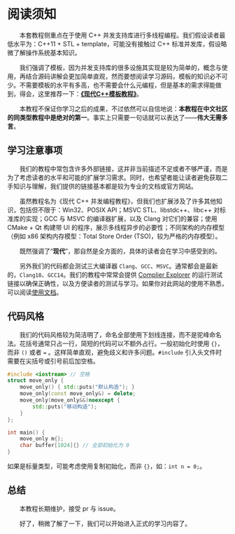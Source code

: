 # 阅读须知

&emsp;&emsp;本套教程侧重点在于使用 C++ 并发支持库进行多线程编程。我们假设读者最低水平为：C++11 + STL + template，可能没有接触过 C++ 标准并发库，假设略微了解操作系统基本知识。

&emsp;&emsp;我们强调了模板，因为并发支持库的很多设施其实现是较为简单的，概念与使用，再结合源码讲解会更加简单直观，然而要想阅读学习源码，模板的知识必不可少。不需要模板的水平有多高，也不需要会什么元编程，但是基本的需求得能做到，得会，这里推荐一下：[**《现代C++模板教程》**](https://github.com/Mq-b/Modern-Cpp-templates-tutorial)。

&emsp;&emsp;本教程不保证你学习之后的成果，不过依然可以自信地说：**本教程在中文社区的同类型教程中是绝对的第一**。事实上只需要一句话就可以表达了——**伟大无需多言**。

## 学习注意事项

&emsp;&emsp;我们的教程中常包含许多外部链接，这并非当前描述不足或者不够严谨，而是为了考虑读者的水平和可能的扩展学习需求。同时，也希望者能让读者避免获取二手知识与理解，我们提供的链接基本都是较为专业的文档或官方网站。

&emsp;&emsp;虽然教程名为《现代 C++ 并发编程教程》，但我们也扩展涉及了许多其他知识，包括但不限于：Win32、POSIX API；MSVC STL、libstdc++、libc++ 对标准库的实现；GCC 与 MSVC 的编译器扩展，以及 Clang 对它们的兼容；使用 CMake + Qt 构建带 UI 的程序，展示多线程异步的必要性；不同架构的内存模型（例如 x86 架构内存模型：Total Store Order (TSO)，较为严格的内存模型）。

&emsp;&emsp;既然强调了“**现代**”，那自然是全方面的，具体的读者会在学习中感受到的。

&emsp;&emsp;另外我们的代码都会测试三大编译器 `Clang`、`GCC`、`MSVC`。通常都会是最新的，`Clang18`、`GCC14`。我们的教程中常常会提供 [Complier Explorer](https://godbolt.org/) 的运行测试链接以确保正确性，以及方便读者的测试与学习。如果你对此网站的使用不熟悉，可以阅读[使用文档](https://mq-b.github.io/Loser-HomeWork/src/%E5%8D%A2%E7%91%9F%E6%97%A5%E7%BB%8F/godbolt%E4%BD%BF%E7%94%A8%E6%96%87%E6%A1%A3)。

## 代码风格

&emsp;&emsp;我们的代码风格较为简洁明了，命名全部使用下划线连接，而不是驼峰命名法。花括号通常只占一行，简短的代码可以不额外占行。一般初始化时使用 `{}`，而非 `()` 或者 `=` 。这样简单直观，避免歧义和许多问题。`#include` 引入头文件时需要在尖括号或引号前后加空格。

```cpp
#include <iostream> // 空格
struct move_only {
    move_only() { std::puts("默认构造"); }
    move_only(const move_only&) = delete;
    move_only(move_only&&)noexcept {
        std::puts("移动构造");
    }
};

int main() {
    move_only m{};
    char buffer[1024]{} // 全部初始化为 0
}
```

如果是标量类型，可能考虑使用复制初始化，而非 `{}`，如：`int n = 0;`。

## 总结

&emsp;&emsp;本教程长期维护，接受 pr 与 issue。

&emsp;&emsp;好了，稍微了解了一下，我们可以开始进入正式的学习内容了。

